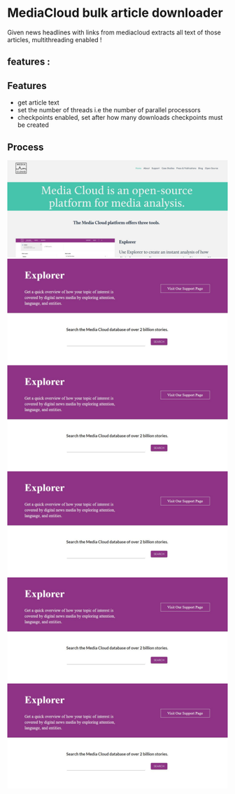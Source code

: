 # MediaCloud bulk article downloader
 Given news headlines with links from mediacloud extracts all text of those articles, multithreading enabled !
 ## features :
 
## Features
* get article text
* set the number of threads i.e the number of parallel processors
* checkpoints enabled, set after how many downloads checkpoints must be created

## Process
![go to mediacloud](https://github.com/rushil-thareja/MediaCloud_bulk_article_downloader/blob/main/screenshots/s1.JPG)
![choose explorer](https://github.com/rushil-thareja/MediaCloud_bulk_article_downloader/blob/main/screenshots/s2.JPG)
![go to explorer view and choose source](https://github.com/rushil-thareja/MediaCloud_bulk_article_downloader/blob/main/screenshots/s2.JPG)
![enter search terms or querry](https://github.com/rushil-thareja/MediaCloud_bulk_article_downloader/blob/main/screenshots/s2.JPG)
![click on Download all story URLs for employment](https://github.com/rushil-thareja/MediaCloud_bulk_article_downloader/blob/main/screenshots/s2.JPG)
![Download and save file in running directory, can rename as news.csv](https://github.com/rushil-thareja/MediaCloud_bulk_article_downloader/blob/main/screenshots/s2.JPG)


